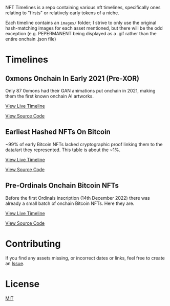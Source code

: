 

NFT Timelines is a repo containing various nft timelines, specifically ones relating to "firsts" or relatively early tokens of a niche.

Each timeline contains an `images/` folder; I strive to only use the original hash-matching images for each asset mentioned, but there will be the odd exception (e.g. PEPERMANENT being displayed as a .gif rather than the entire onchain .json file)

# Timelines

## 0xmons Onchain In Early 2021 (Pre-XOR)

Only 87 0xmons had their GAN animations put onchain in 2021, making them the first known onchain AI artworks.

[View Live Timeline](https://dsgriffin.github.io/nft-timelines/0xmons-onchain-in-early-2021/)

[View Source Code](https://github.com/dsgriffin/nft-timelines/tree/main/0xmons-onchain-in-early-2021)

## Earliest Hashed NFTs On Bitcoin

~99% of early Bitcoin NFTs lacked cryptographic proof linking them to the data/art they represented. This table is about the ~1%.

[View Live Timeline](https://dsgriffin.github.io/nft-timelines/earliest-hashed-nfts-on-bitcoin/)

[View Source Code](https://github.com/dsgriffin/nft-timelines/tree/main/earliest-hashed-nfts-on-bitcoin)

## Pre-Ordinals Onchain Bitcoin NFTs

Before the first Ordinals inscription (14th December 2022) there was already a small batch of onchain Bitcoin NFTs. Here they are.

[View Live Timeline](https://dsgriffin.github.io/nft-timelines/pre-ordinals-onchain-bitcoin-nfts/)

[View Source Code](https://github.com/dsgriffin/nft-timelines/tree/main/pre-ordinals-onchain-bitcoin-nfts)

# Contributing

If you find any assets missing, or incorrect dates or links, feel free to create an [Issue](https://github.com/dsgriffin/nft-timelines/issues).

# License

[MIT](LICENSE.txt)
